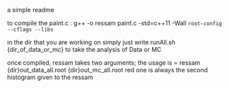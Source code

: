 a simple readme

to compile the paint.c : g++ -o ressam paint.c -std=c++11 -Wall `root-config --cflags --libs`

in the dir that you are working on simply just write runAll.sh {dir_of_data_or_mc} to take the analysis of Data or MC

once compiled, ressam takes two arguments; the usage is = ressam {dir}out_data_all.root {dir}out_mc_all.root
red one is always the second histogram given to the ressam
